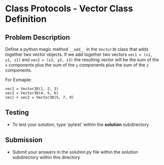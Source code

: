 # Class Protocols - Vector Class Definition

## Problem Description
Define a python magic method `__add__` in the `Vector3D` class that adds together two vector objects. If we add together two vectors `vec1 = (x1, y1, z1)` and `vec2 = (x2, y2, z2)` the resulting vector will be the sum of the `x` components plus the sum of the `y` components plus the sum of the `z` components.

For Exmaple:
```
vec1 = Vector3D(1, 2, 3)
vec2 = Vector3D(4, 5, 6)
vec1 + vec2 = Vector3D(5, 7, 9)
```
## Testing
* To test your solution, type 'pytest' within the **solution** subdirectory

## Submission
* Submit your answers in the *solution.py* file within the *solution* subdirectory within this directory